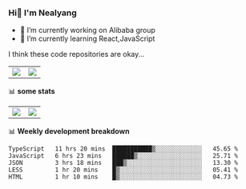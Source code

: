 ### Hi👋 I'm Nealyang

- 🔭 I’m currently working on Alibaba group
- 🌱 I’m currently learning React,JavaScript


I think these code repositories are okay...

<table>
  <tbody>
    <tr>
      <td>
        <a href="https://github.com/Nealyang/React-Express-Blog-Demo">
          <img align="center" src="https://github-readme-stats.vercel.app/api/pin/?username=Nealyang&repo=React-Express-Blog-Demo&theme=chartreuse-dark" />
        </a>
      </td>
       <td>
        <a href="https://github.com/Nealyang/PersonalBlog">
          <img align="center" src="https://github-readme-stats.vercel.app/api/pin/?username=Nealyang&repo=PersonalBlog&theme=chartreuse-dark" />
        </a>
      </td>
    </tr>
  </tbody>
</table>

📊 **some stats**


<table>
  <tbody>
    <tr>
      <td>
          <img align="center" src="https://github-readme-stats.vercel.app/api?username=Nealyang&theme=chartreuse-dark&show_icons=true" />
      </td>
       <td>
          <img align="center" src="https://github-readme-stats.vercel.app/api/top-langs/?username=Nealyang&theme=chartreuse-dark" />
      </td>
    </tr>
  </tbody>
</table>

📊 **Weekly development breakdown**

<!--START_SECTION:waka-->
```text
TypeScript   11 hrs 20 mins  ███████████▒░░░░░░░░░░░░░   45.65 % 
JavaScript   6 hrs 23 mins   ██████▒░░░░░░░░░░░░░░░░░░   25.71 % 
JSON         3 hrs 18 mins   ███▒░░░░░░░░░░░░░░░░░░░░░   13.30 % 
LESS         1 hr 20 mins    █▒░░░░░░░░░░░░░░░░░░░░░░░   05.41 % 
HTML         1 hr 10 mins    █▒░░░░░░░░░░░░░░░░░░░░░░░   04.73 % 
```
<!--END_SECTION:waka-->
